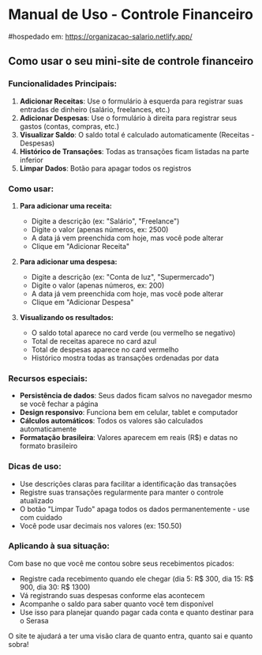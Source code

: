 # Manual de Uso - Controle Financeiro
#hospedado em: https://organizacao-salario.netlify.app/

## Como usar o seu mini-site de controle financeiro

### Funcionalidades Principais:

1. **Adicionar Receitas**: Use o formulário à esquerda para registrar suas entradas de dinheiro (salário, freelances, etc.)
2. **Adicionar Despesas**: Use o formulário à direita para registrar seus gastos (contas, compras, etc.)
3. **Visualizar Saldo**: O saldo total é calculado automaticamente (Receitas - Despesas)
4. **Histórico de Transações**: Todas as transações ficam listadas na parte inferior
5. **Limpar Dados**: Botão para apagar todos os registros

### Como usar:

1. **Para adicionar uma receita:**
   - Digite a descrição (ex: "Salário", "Freelance")
   - Digite o valor (apenas números, ex: 2500)
   - A data já vem preenchida com hoje, mas você pode alterar
   - Clique em "Adicionar Receita"

2. **Para adicionar uma despesa:**
   - Digite a descrição (ex: "Conta de luz", "Supermercado")
   - Digite o valor (apenas números, ex: 200)
   - A data já vem preenchida com hoje, mas você pode alterar
   - Clique em "Adicionar Despesa"

3. **Visualizando os resultados:**
   - O saldo total aparece no card verde (ou vermelho se negativo)
   - Total de receitas aparece no card azul
   - Total de despesas aparece no card vermelho
   - Histórico mostra todas as transações ordenadas por data

### Recursos especiais:

- **Persistência de dados**: Seus dados ficam salvos no navegador mesmo se você fechar a página
- **Design responsivo**: Funciona bem em celular, tablet e computador
- **Cálculos automáticos**: Todos os valores são calculados automaticamente
- **Formatação brasileira**: Valores aparecem em reais (R$) e datas no formato brasileiro

### Dicas de uso:

- Use descrições claras para facilitar a identificação das transações
- Registre suas transações regularmente para manter o controle atualizado
- O botão "Limpar Tudo" apaga todos os dados permanentemente - use com cuidado
- Você pode usar decimais nos valores (ex: 150.50)

### Aplicando à sua situação:

Com base no que você me contou sobre seus recebimentos picados:
- Registre cada recebimento quando ele chegar (dia 5: R$ 300, dia 15: R$ 900, dia 30: R$ 1300)
- Vá registrando suas despesas conforme elas acontecem
- Acompanhe o saldo para saber quanto você tem disponível
- Use isso para planejar quando pagar cada conta e quanto destinar para o Serasa

O site te ajudará a ter uma visão clara de quanto entra, quanto sai e quanto sobra!

